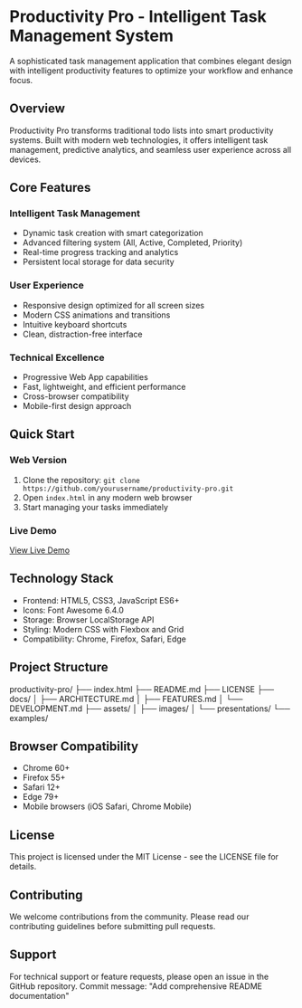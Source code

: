 # Productivity Pro - Intelligent Task Management System

A sophisticated task management application that combines elegant design with intelligent productivity features to optimize your workflow and enhance focus.

## Overview

Productivity Pro transforms traditional todo lists into smart productivity systems. Built with modern web technologies, it offers intelligent task management, predictive analytics, and seamless user experience across all devices.

## Core Features

### Intelligent Task Management
- Dynamic task creation with smart categorization
- Advanced filtering system (All, Active, Completed, Priority)
- Real-time progress tracking and analytics
- Persistent local storage for data security

### User Experience
- Responsive design optimized for all screen sizes
- Modern CSS animations and transitions
- Intuitive keyboard shortcuts
- Clean, distraction-free interface

### Technical Excellence
- Progressive Web App capabilities
- Fast, lightweight, and efficient performance
- Cross-browser compatibility
- Mobile-first design approach

## Quick Start

### Web Version
1. Clone the repository: `git clone https://github.com/yourusername/productivity-pro.git`
2. Open `index.html` in any modern web browser
3. Start managing your tasks immediately

### Live Demo
[View Live Demo](https://yourusername.github.io/productivity-pro/)

## Technology Stack

- Frontend: HTML5, CSS3, JavaScript ES6+
- Icons: Font Awesome 6.4.0
- Storage: Browser LocalStorage API
- Styling: Modern CSS with Flexbox and Grid
- Compatibility: Chrome, Firefox, Safari, Edge

## Project Structure
productivity-pro/
├── index.html
├── README.md
├── LICENSE
├── docs/
│ ├── ARCHITECTURE.md
│ ├── FEATURES.md
│ └── DEVELOPMENT.md
├── assets/
│ ├── images/
│ └── presentations/
└── examples/
## Browser Compatibility

- Chrome 60+
- Firefox 55+ 
- Safari 12+
- Edge 79+
- Mobile browsers (iOS Safari, Chrome Mobile)

## License

This project is licensed under the MIT License - see the LICENSE file for details.

## Contributing

We welcome contributions from the community. Please read our contributing guidelines before submitting pull requests.

## Support

For technical support or feature requests, please open an issue in the GitHub repository.
Commit message: "Add comprehensive README documentation"
